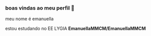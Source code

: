 ### boas vindas ao meu perfil 💜

meu nome é emanuella 

estou estudando no EE LYGIA 
**EmanuellaMMCM/EmanuellaMMCM** 
